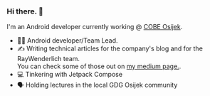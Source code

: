 ### Hi there. 👋 

I'm an Android developer currently working @ <a href="https://cobeisfresh.com">COBE Osijek</a>.  

- 👨‍💻 Android developer/Team Lead.
- ✍️ Writing technical articles for the company's blog and for the RayWenderlich team.  
 You can check some of those out on <a href="https://medium.com/@lukakordi">my medium page.</a>.
- 💻 Tinkering with Jetpack Compose
- 🗣️ Holding lectures in the local GDG Osijek community

<!--
**LukaKordic/lukakordic** is a ✨ _special_ ✨ repository because its `README.md` (this file) appears on your GitHub profile.

Here are some ideas to get you started:

- 💻 I’m currently working on ...
- 🌱 I’m currently learning ...
- 👯 I’m looking to collaborate on ...
- 🤔 I’m looking for help with ...
- 💬 Ask me about ...
- 📫 How to reach me: ...
- 😄 Pronouns: ...
- ⚡ Fun fact: ...
-->
